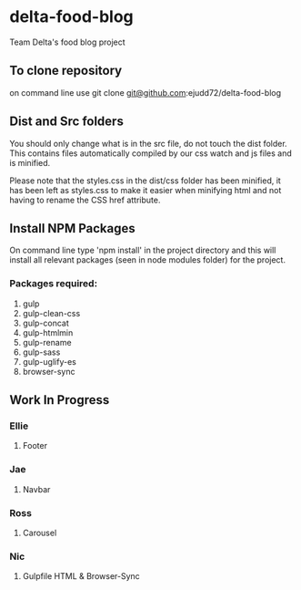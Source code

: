 # delta-food-blog
Team Delta's food blog project

## To clone repository
 on command line use git clone git@github.com:ejudd72/delta-food-blog 


## Dist and Src folders
You should only change what is in the src file, do not touch the dist folder. This contains files automatically compiled by our css watch and js files and is minified. 

Please note that the styles.css in the dist/css folder has been minified, it has been left as styles.css to make it easier when minifying html and not having to rename the CSS href attribute.


## Install NPM Packages
On command line type 'npm install' in the project directory and this will install all relevant packages (seen in node modules folder) for the project.

### Packages required:
1. gulp
2. gulp-clean-css
3. gulp-concat
4. gulp-htmlmin
5. gulp-rename
6. gulp-sass
7. gulp-uglify-es
8. browser-sync

## Work In Progress
### Ellie
1. Footer

### Jae
1. Navbar 

### Ross
1. Carousel 

### Nic
1. Gulpfile HTML & Browser-Sync
